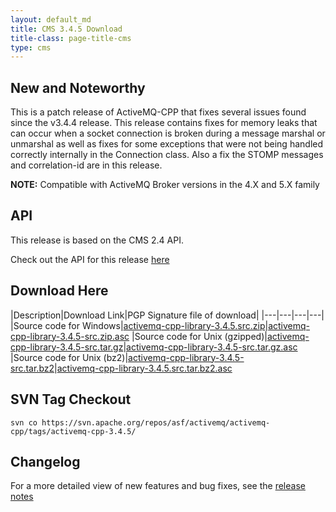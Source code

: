 ```yaml
---
layout: default_md
title: CMS 3.4.5 Download
title-class: page-title-cms
type: cms
---
```


New and Noteworthy
------------------

This is a patch release of ActiveMQ-CPP that fixes several issues found since the v3.4.4 release. This release contains fixes for memory leaks that can occur when a socket connection is broken during a message marshal or unmarshal as well as fixes for some exceptions that were not being handled correctly internally in the Connection class. Also a fix the STOMP messages and correlation-id are in this release.

**NOTE:** Compatible with ActiveMQ Broker versions in the 4.X and 5.X family

API
---

This release is based on the CMS 2.4 API.

Check out the API for this release [here](../api_docs/activemqcpp-3.4.0/html)

Download Here
-------------

|Description|Download Link|PGP Signature file of download|
|---|---|---|---|
|Source code for Windows|[activemq-cpp-library-3.4.5.src.zip](http://archive.apache.org/dist/activemq/activemq-cpp/source/activemq-cpp-library-3.4.5-src.zip)|[activemq-cpp-library-3.4.5-src.zip.asc](http://archive.apache.org/dist/activemq/activemq-cpp/source/activemq-cpp-library-3.4.5-src.zip.asc)
|Source code for Unix (gzipped)|[activemq-cpp-library-3.4.5-src.tar.gz](http://archive.apache.org/dist/activemq/activemq-cpp/source/activemq-cpp-library-3.4.5-src.tar.gz)|[activemq-cpp-library-3.4.5-src.tar.gz.asc](http://archive.apache.org/dist/activemq/activemq-cpp/source/activemq-cpp-library-3.4.5-src.tar.gz.asc)
|Source code for Unix (bz2)|[activemq-cpp-library-3.4.5-src.tar.bz2](http://archive.apache.org/dist/activemq/activemq-cpp/source/activemq-cpp-library-3.4.5-src.tar.bz2)|[activemq-cpp-library-3.4.5.src.tar.bz2.asc](http://archive.apache.org/dist/activemq/activemq-cpp/source/activemq-cpp-library-3.4.5-src.tar.bz2.asc)

SVN Tag Checkout
----------------
```
svn co https://svn.apache.org/repos/asf/activemq/activemq-cpp/tags/activemq-cpp-3.4.5/
```

Changelog
---------

For a more detailed view of new features and bug fixes, see the [release notes](https://issues.apache.org/jira/secure/ReleaseNote.jspa?projectId=12311207&version=12323248)

